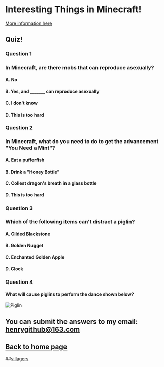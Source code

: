 # Interesting Things in Minecraft!
[More information here](https://minecraft.fandom.com/wiki/Minecraft)

## Quiz!
### Question 1
### In Minecraft, are there mobs that can reproduce asexually?
#### A. No
#### B. Yes, and _______ can reproduce asexually
#### C. I don't know
#### D. This is too hard
### Question 2
### In Minecraft, what do you need to do to get the advancement "You Need a Mint"?
#### A. Eat a pufferfish
#### B. Drink a "Honey Bottle"
#### C. Collest dragon's breath in a glass bottle
#### D. This is too hard
### Question 3 
### Which of the following items can't distract a piglin?
#### A. Gilded Blackstone
#### B. Golden Nugget
#### C. Enchanted Golden Apple
#### D. Clock
### Question 4
#### What will cause piglins to perform the dance shown below?
![Piglin](https://henrypersonalweb.github.io/piglin.gif)
## You can submit the answers to my email: henrygithub@163.com
## [Back to home page](https://henrypersonalweb.github.io/home)

##[villagers](https://henrypersonalweb.github.io/pictures/villagers.gif)
